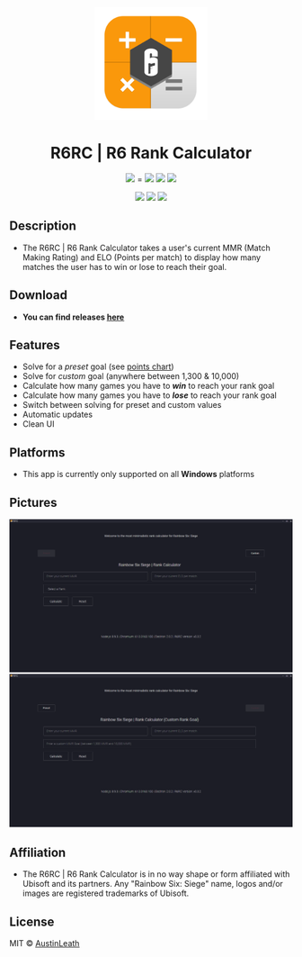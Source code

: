 
<p align="center">
  <img src="home/images/r6rc-icon.png" width="200"/>
  <h1 align="center">R6RC | R6 Rank Calculator</h3>
  <p align="center">
    <img src="https://img.shields.io/github/release/austinleath/r6rc.svg" />
    = <img src="https://img.shields.io/github/downloads/austinleath/r6rc/latest/total.svg" />
      <a href="https://www.paypal.com/cgi-bin/webscr?cmd=_s-xclick&hosted_button_id=3NS3ZERCW9GD8">
      <img src="https://img.shields.io/badge/Donate-PayPal-green.svg"/></a>
      <img src="https://img.shields.io/david/austinleath/r6rc.svg" />
  </p>
  <p align="center">
    <img src="https://img.shields.io/github/downloads/AustinLeath/r6rc/total.svg" />
    <img src="https://img.shields.io/github/license/austinleath/r6rc.svg" />
    <img src="http://hits.dwyl.io/austinleath/r6rc.svg" />
  </p>
</p>

## Description
- The R6RC | R6 Rank Calculator takes a user's current MMR (Match Making Rating) and ELO (Points per match) to display how many matches the user has to win or lose to reach their goal.

## Download
- **You can find releases <u>[here](https://www.github.com/austinleath/r6rc/releases)**</u>

## Features
- Solve for a <i>preset</i> goal (see <u>[points chart](https://github.com/AustinLeath/r6rc/blob/master/home/images/ranks.jpg)</u>)
- Solve for <i>custom</i> goal (anywhere between 1,300 & 10,000)
- Calculate how many games you have to <i>**win**</i> to reach your rank goal
- Calculate how many games you have to <i>**lose**</i> to reach your rank goal
- Switch between solving for preset and custom values
- Automatic updates
- Clean UI

## Platforms
- This app is currently only supported on all **Windows** platforms

## Pictures
 ![rmpic1.png](home/images/rmpic1.PNG)
 ![rmpic2.png](home/images/rmpic2.PNG)

## Affiliation
- The R6RC | R6 Rank Calculator is in no way shape or form affiliated with Ubisoft and its partners. Any "Rainbow Six: Siege" name, logos and/or images are registered trademarks of Ubisoft.

## License
MIT © <u>[AustinLeath](https://github.com/AustinLeath/r6rc/blob/master/LICENSE)</u>

